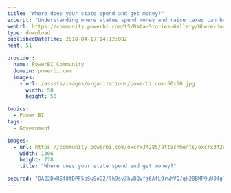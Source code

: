 ```yaml
---
title: "Where does your state spend and get money?"
excerpt: "Understanding where states spend money and raise taxes can help state legislators or policy makers make better decisions. In total, 50 states and the"
webUrl: https://community.powerbi.com/t5/Data-Stories-Gallery/Where-does-your-state-spend-and-get-money/m-p/398485
type: download
publishedDateTime: 2018-04-17T14:12:00Z
heat: 51

provider:
  name: PowerBI Community
  domain: powerbi.com
  images:
    - url: /assets/images/organizations/powerbi.com-50x50.jpg
      width: 50
      height: 50

topics:
  - Power BI
tags:
  - Government

images:
  - url: https://community.powerbi.com/oxcrx34285/attachments/oxcrx34285/DataStoriesGallery/1798/1/State%20and%20local%20governments.PNG
    width: 1306
    height: 778
    title: "Where does your state spend and get money?"

secured: "DA22DxRSf8tDPF5pSwSoG2/lh9sv3hvBQVfj6AfL9rwhVQ/qk2BBMP9uU04gTOGCNPsBakfl9iitTlTgI5CCkRd3yjZayoPflcBKOuk2X/aLx+jf2gdTcF0xlCCCg+nKHqU7Wob9o6hFgHOAGfC6MTWjEWZTX6S2ar0DAEnhUTT7W/UfjemUwtorjOuj+eknPVHwU0m01vfkMv9HCEIR2lirtT3HWZq2yXjjTvQHTIFzPV7R8H70V9tBxqobx00pcPKPxxPsy+Umx8eH0ww4trGtnN2/76QbK9SpzOAVHjkD5uKOZIzQRL8yAWpbRDAmR76vE5JeCA6eB9O1mL6/t2Q15+Qr+dIQWq7Xqj4XMuVQIRZngJa2oNIQSOwNmJ2z;r2TUSi23NKDXunSYrq5z0Q=="
---
```


